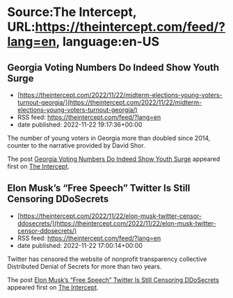 # Source:The Intercept, URL:https://theintercept.com/feed/?lang=en, language:en-US

## Georgia Voting Numbers Do Indeed Show Youth Surge
 - [https://theintercept.com/2022/11/22/midterm-elections-young-voters-turnout-georgia/](https://theintercept.com/2022/11/22/midterm-elections-young-voters-turnout-georgia/)
 - RSS feed: https://theintercept.com/feed/?lang=en
 - date published: 2022-11-22 19:17:36+00:00

<p>The number of young voters in Georgia more than doubled since 2014, counter to the narrative provided by David Shor.</p>
<p>The post <a href="https://theintercept.com/2022/11/22/midterm-elections-young-voters-turnout-georgia/" rel="nofollow">Georgia Voting Numbers Do Indeed Show Youth Surge</a> appeared first on <a href="https://theintercept.com" rel="nofollow">The Intercept</a>.</p>

## Elon Musk’s “Free Speech” Twitter Is Still Censoring DDoSecrets
 - [https://theintercept.com/2022/11/22/elon-musk-twitter-censor-ddosecrets/](https://theintercept.com/2022/11/22/elon-musk-twitter-censor-ddosecrets/)
 - RSS feed: https://theintercept.com/feed/?lang=en
 - date published: 2022-11-22 17:00:14+00:00

<p>Twitter has censored the website of nonprofit transparency collective Distributed Denial of Secrets for more than two years.</p>
<p>The post <a href="https://theintercept.com/2022/11/22/elon-musk-twitter-censor-ddosecrets/" rel="nofollow">Elon Musk’s “Free Speech” Twitter Is Still Censoring DDoSecrets</a> appeared first on <a href="https://theintercept.com" rel="nofollow">The Intercept</a>.</p>

